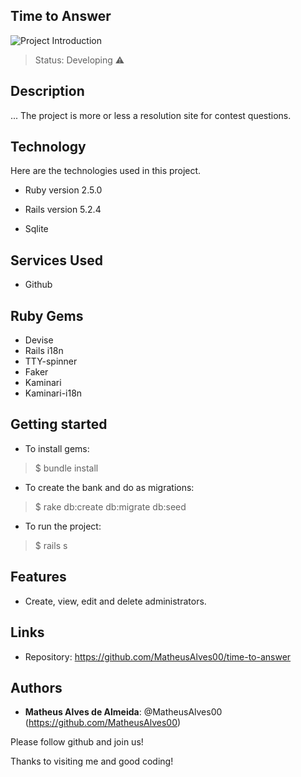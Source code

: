 ## Time to Answer

![Project Introduction](https://github.com/MatheusAlves00/time-to-answer/blob/master/public/readme_images/preview.gif)

> Status: Developing ⚠️

## Description

...  The project is more or less a resolution site for contest questions.

## Technology

Here are the technologies used in  this  project.

*  Ruby version 2.5.0

*  Rails version 5.2.4

*  Sqlite

## Services Used

*  Github

## Ruby Gems

*  Devise
*  Rails i18n
*  TTY-spinner
*  Faker
*  Kaminari
*  Kaminari-i18n

## Getting started

*  To  install gems:

> $  bundle install

*  To  create the bank and  do  as  migrations:

> $  rake db:create db:migrate db:seed

*  To  run the project:

> $  rails  s

## Features

-  Create, view, edit and delete administrators.

## Links

-  Repository:  https://github.com/MatheusAlves00/time-to-answer

## Authors

*  **Matheus Alves de Almeida**:  @MatheusAlves00  (https://github.com/MatheusAlves00)

Please follow github and  join us!

Thanks to  visiting me and  good coding!

